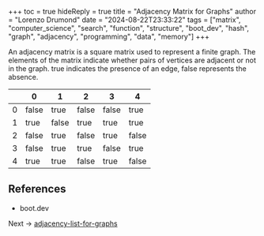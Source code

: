 +++
toc = true
hideReply = true
title = "Adjacency Matrix for Graphs"
author = "Lorenzo Drumond"
date = "2024-08-22T23:33:22"
tags = ["matrix",  "computer_science",  "search",  "function",  "structure",  "boot_dev",  "hash",  "graph",  "adjacency",  "programming",  "data",  "memory"]
+++



An adjacency matrix is a square matrix used to represent a finite graph. The elements of the matrix indicate whether pairs of vertices are adjacent or not in the graph. true indicates the presence of an edge, false represents the absence.

|   |   0   |   1   |   2   |   3   |   4   |
|---|-------|-------|-------|-------|-------|
| 0 | false | true  | false | false | true  |
| 1 | true  | false | true  | true  | true  |
| 2 | false | true  | false | true  | false |
| 3 | false | true  | true  | false | true  |
| 4 | true  | true  | false | true  | false |

## References

- boot.dev

Next -> [adjacency-list-for-graphs](/wiki/adjacency-list-for-graphs/)
